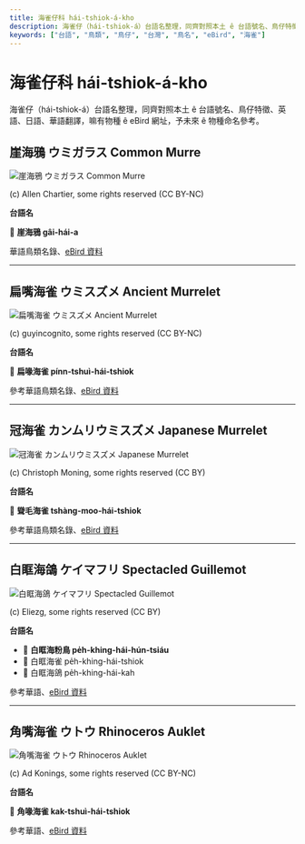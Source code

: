 ```yaml
---
title: 海雀仔科 hái-tshiok-á-kho
description: 海雀仔（hái-tshiok-á）台語名整理，同齊對照本土 ê 台語號名、鳥仔特徵、英語、日語、華語翻譯，嘛有物種 ê eBird 網址，予未來 ê 物種命名參考。
keywords: ["台語", "鳥類", "鳥仔", "台灣", "鳥名", "eBird", "海雀"]
---
```


# 海雀仔科 hái-tshiok-á-kho

海雀仔（hái-tshiok-á）台語名整理，同齊對照本土 ê 台語號名、鳥仔特徵、英語、日語、華語翻譯，嘛有物種 ê eBird 網址，予未來 ê 物種命名參考。

## 崖海鴉 ウミガラス Common Murre

![崖海鴉 ウミガラス Common Murre](https://inaturalist-open-data.s3.amazonaws.com/photos/249869047/medium.jpg)

(c) Allen Chartier, some rights reserved (CC BY-NC)

**台語名**

🎯 **崖海鴉 gâi-hái-a**

華語鳥類名錄、[eBird 資料](https://ebird.org/species/commur)

---

## 扁嘴海雀 ウミスズメ Ancient Murrelet

![扁嘴海雀 ウミスズメ Ancient Murrelet](https://inaturalist-open-data.s3.amazonaws.com/photos/19719328/medium.jpeg)

(c) guyincognito, some rights reserved (CC BY-NC)

**台語名**

🎯 **扁喙海雀 pínn-tshuì-hái-tshiok**

參考華語鳥類名錄、[eBird 資料](https://ebird.org/species/ancmur)

---

## 冠海雀 カンムリウミスズメ Japanese Murrelet

![冠海雀 カンムリウミスズメ Japanese Murrelet](https://inaturalist-open-data.s3.amazonaws.com/photos/102491705/medium.jpeg)

(c) Christoph Moning, some rights reserved (CC BY)

**台語名**

🎯 **聳毛海雀 tshàng-moo-hái-tshiok**

參考華語鳥類名錄、[eBird 資料](https://ebird.org/species/japmur1)

---

## 白眶海鴿 ケイマフリ Spectacled Guillemot

![白眶海鴿 ケイマフリ Spectacled Guillemot](https://inaturalist-open-data.s3.amazonaws.com/photos/13130999/medium.jpg)

(c) Eliezg, some rights reserved (CC BY)

**台語名**

- 🎯 **白眶海粉鳥 pe̍h-khing-hái-hún-tsiáu**
- 🎯 白眶海雀 pe̍h-khing-hái-tshiok
- 🎯 白眶海鴿 pe̍h-khing-hái-kah

參考華語、[eBird 資料](https://ebird.org/species/spegui1)

---

## 角嘴海雀 ウトウ Rhinoceros Auklet

![角嘴海雀 ウトウ Rhinoceros Auklet](https://inaturalist-open-data.s3.amazonaws.com/photos/46202536/medium.jpg)

(c) Ad Konings, some rights reserved (CC BY-NC)

**台語名**

🎯 **角喙海雀 kak-tshuì-hái-tshiok**

參考華語、[eBird 資料](https://ebird.org/species/rhiauk)
